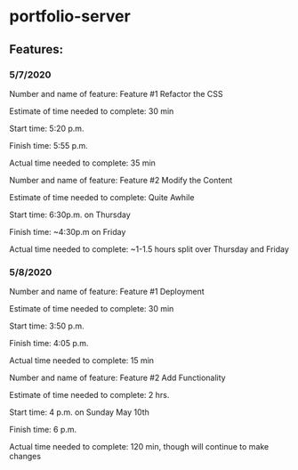 # portfolio-server


## Features:

### 5/7/2020
Number and name of feature: Feature #1 Refactor the CSS

Estimate of time needed to complete: 30 min

Start time: 5:20 p.m.

Finish time: 5:55 p.m.

Actual time needed to complete: 35 min


Number and name of feature: Feature #2 Modify the Content

Estimate of time needed to complete: Quite Awhile

Start time: 6:30p.m. on Thursday

Finish time: ~4:30p.m on Friday

Actual time needed to complete: ~1-1.5 hours split over Thursday and Friday

### 5/8/2020
Number and name of feature: Feature #1 Deployment

Estimate of time needed to complete: 30 min

Start time: 3:50 p.m.

Finish time: 4:05 p.m.

Actual time needed to complete: 15 min


Number and name of feature: Feature #2 Add Functionality

Estimate of time needed to complete: 2 hrs.

Start time: 4 p.m. on Sunday May 10th

Finish time: 6 p.m.

Actual time needed to complete: 120 min, though will continue to make changes